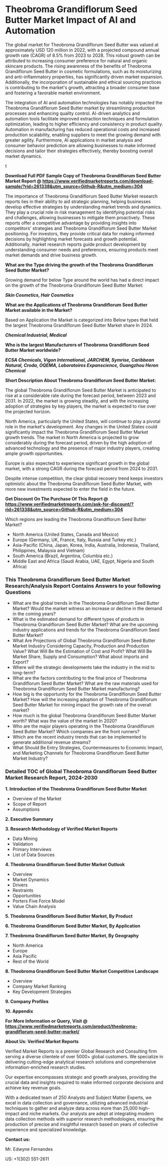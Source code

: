 <meta name="title" content="Global Theobroma Grandiflorum Seed Butter Market Impact of AI and Automation"><meta name="description" content="The global market for Theobroma Grandiflorum Seed Butter was valued at approximately USD 120 million in 2022, with a projected compound annual growth rate (CAGR) of 8."><meta name="title" content="Theobroma Grandiflorum Seed Butter Market Size, Share, Scope, Trends, Growth, Opportunities, Analysis, Forecast"><h1>Theobroma Grandiflorum Seed Butter Market Impact of AI and Automation</h1><p>The global market for Theobroma Grandiflorum Seed Butter was valued at approximately USD 120 million in 2022, with a projected compound annual growth rate (CAGR) of 8.5% from 2023 to 2028. This robust growth can be attributed to increasing consumer preference for natural and organic skincare products. The rising awareness of the benefits of Theobroma Grandiflorum Seed Butter in cosmetic formulations, such as its moisturizing and anti-inflammatory properties, has significantly driven market expansion. Additionally, the incorporation of sustainable and ethical sourcing practices is contributing to the market's growth, attracting a broader consumer base and fostering a favorable market environment.</p><p>The integration of AI and automation technologies has notably impacted the Theobroma Grandiflorum Seed Butter market by streamlining production processes and enhancing quality control. AI-driven analytics and automation tools facilitate improved extraction techniques and formulation optimization, leading to higher efficiency and consistency in product quality. Automation in manufacturing has reduced operational costs and increased production scalability, enabling suppliers to meet the growing demand with greater agility. Furthermore, AI applications in market analysis and consumer behavior prediction are allowing businesses to make informed decisions and tailor their strategies effectively, thereby boosting overall market dynamics.</p>t</p><p id="" class=""><strong>Download Full PDF Sample Copy of Theobroma Grandiflorum Seed Butter Market Report @ <a href="https://www.verifiedmarketreports.com/download-sample/?rid=261338&utm_source=Github-R&utm_medium=304" target="_blank">https://www.verifiedmarketreports.com/download-sample/?rid=261338&utm_source=Github-R&utm_medium=304</a></strong></p><p>The importance of&nbsp;Theobroma Grandiflorum Seed Butter Market research reports lies in their ability to aid strategic planning, helping businesses develop effective strategies by understanding market trends and dynamics. They play a crucial role in risk management by identifying potential risks and challenges, allowing businesses to mitigate them proactively. These reports offer a competitive advantage by providing insights into competitors' strategies and Theobroma Grandiflorum Seed Butter Market positioning. For investors, they provide critical data for making informed decisions by highlighting market forecasts and growth potential. Additionally, market research reports guide product development by understanding consumer needs and preferences, ensuring products meet market demands and drive business growth.</p><p><strong>What are the&nbsp;Type driving the growth of the Theobroma Grandiflorum Seed Butter Market?</strong></p><p id="" class="">Growing demand for below Type around the world has had a direct impact on the growth of the Theobroma Grandiflorum Seed Butter Market:</p><em><strong>Skin Cosmetics, Hair Cosmetics</strong></em></p><strong>What are the&nbsp;Applications&nbsp;of Theobroma Grandiflorum Seed Butter Market available in the Market?</strong></p><p id="" class="">Based on Application the Market is categorized into Below types that held the largest Theobroma Grandiflorum Seed Butter Market share In 2024.</p><em><strong>Chemical Industrial, Medical</strong></em></p><strong>Who is the largest Manufacturers of Theobroma Grandiflorum Seed Butter Market worldwide?</strong></p><p><em><strong>ECSA Chemicals, Vigon International, JARCHEM, Symrise, Caribbean Natural, Croda, OQEMA, Laboratoires Expanscience, Guangzhou Heron Chemical</strong></em></p><p id="" class=""><strong>Short Description About Theobroma Grandiflorum Seed Butter Market:</strong></p><p>The global Theobroma Grandiflorum Seed Butter Market is anticipated to rise at a considerable rate during the forecast period, between 2023 and 2031. In 2022, the market is growing steadily, and with the increasing adoption of strategies by key players, the market is expected to rise over the projected horizon.</p><p>North America, particularly the United States, will continue to play a pivotal role in the market's development. Any changes in the United States could significantly impact the Theobroma Grandiflorum Seed Butter Market growth trends. The market in North America is projected to grow considerably during the forecast period, driven by the high adoption of advanced technology and the presence of major industry players, creating ample growth opportunities.</p><p>Europe is also expected to experience significant growth in the global market, with a strong CAGR during the forecast period from 2024 to 2031.</p><p>Despite intense competition, the clear global recovery trend keeps investors optimistic about the Theobroma Grandiflorum Seed Butter Market, with more new investments expected to enter the field in the future.</p><p id="" class=""><strong>Get Discount On The Purchase Of This Report @ <a href="https://www.verifiedmarketreports.com/ask-for-discount/?rid=261338&utm_source=Github-R&utm_medium=304" target="_blank">https://www.verifiedmarketreports.com/ask-for-discount/?rid=261338&utm_source=Github-R&utm_medium=304</a></strong></p>Which regions are leading the Theobroma Grandiflorum Seed Butter Market?</p><ul><li>North America (United States, Canada and Mexico)</li><li>Europe (Germany, UK, France, Italy, Russia and Turkey etc.)</li><li>Asia-Pacific (China, Japan, Korea, India, Australia, Indonesia, Thailand, Philippines, Malaysia and Vietnam)</li><li>South America (Brazil, Argentina, Columbia etc.)</li><li>Middle East and Africa (Saudi Arabia, UAE, Egypt, Nigeria and South Africa)</li></ul><h3 id="" class="">This Theobroma Grandiflorum Seed Butter Market Research/Analysis Report Contains Answers to your following Questions</h3><ul><li>What are the global trends in the Theobroma Grandiflorum Seed Butter Market? Would the market witness an increase or decline in the demand in the coming years?</li><li>What is the estimated demand for different types of products in Theobroma Grandiflorum Seed Butter Market? What are the upcoming industry applications and trends for the Theobroma Grandiflorum Seed Butter Market?</li><li>What Are Projections of Global Theobroma Grandiflorum Seed Butter Market Industry Considering Capacity, Production and Production Value? What Will Be the Estimation of Cost and Profit? What Will Be Market Share, Supply and Consumption? What about imports and Export?</li><li>Where will the strategic developments take the industry in the mid to long-term?</li><li>What are the factors contributing to the final price of Theobroma Grandiflorum Seed Butter Market? What are the raw materials used for Theobroma Grandiflorum Seed Butter Market manufacturing?</li><li>How big is the opportunity for the Theobroma Grandiflorum Seed Butter Market? How will the increasing adoption of Theobroma Grandiflorum Seed Butter Market for mining impact the growth rate of the overall market?</li><li>How much is the global Theobroma Grandiflorum Seed Butter Market worth? What was the value of the market In 2020?</li><li>Who are the major players operating in the Theobroma Grandiflorum Seed Butter Market? Which companies are the front runners?</li><li>Which are the recent industry trends that can be implemented to generate additional revenue streams?</li><li>What Should Be Entry Strategies, Countermeasures to Economic Impact, and Marketing Channels for Theobroma Grandiflorum Seed Butter Market Industry?</li></ul><h3 id="" class="">Detailed TOC of Global Theobroma Grandiflorum Seed Butter Market Research Report, 2024-2030</h3><p id="" class=""><strong>1. Introduction of the Theobroma Grandiflorum Seed Butter Market</strong></p><ul><li>Overview of the Market</li><li>Scope of Report</li><li>Assumptions</li></ul><p id="" class=""><strong>2. Executive Summary</strong></p><p id="" class=""><strong>3. Research Methodology of Verified Market Reports</strong></p><ul><li>Data Mining</li><li>Validation</li><li>Primary Interviews</li><li>List of Data Sources</li></ul><p id="" class=""><strong>4. Theobroma Grandiflorum Seed Butter Market Outlook</strong></p><ul><li>Overview</li><li>Market Dynamics</li><li>Drivers</li><li>Restraints</li><li>Opportunities</li><li>Porters Five Force Model</li><li>Value Chain Analysis</li></ul><p id="" class=""><strong>5. Theobroma Grandiflorum Seed Butter Market, By Product</strong></p><p id="" class=""><strong>6. Theobroma Grandiflorum Seed Butter Market, By Application</strong></p><p id="" class=""><strong>7. Theobroma Grandiflorum Seed Butter Market, By Geography</strong></p><ul><li>North America</li><li>Europe</li><li>Asia Pacific</li><li>Rest of the World</li></ul><p id="" class=""><strong>8. Theobroma Grandiflorum Seed Butter Market Competitive Landscape</strong></p><ul><li>Overview</li><li>Company Market Ranking</li><li>Key Development Strategies</li></ul><p id="" class=""><strong>9. Company Profiles</strong></p><p id="" class=""><strong>10. Appendix</strong></p><p id="" class=""><strong>For More Information or Query, Visit @ <a href="https://www.verifiedmarketreports.com/product/theobroma-grandiflorum-seed-butter-market/" target="_blank">https://www.verifiedmarketreports.com/product/theobroma-grandiflorum-seed-butter-market/</a></strong></p><p id="" class=""><strong>About Us: Verified Market Reports</strong></p><p id="" class="">Verified Market Reports is a premier Global Research and Consulting firm serving a diverse clientele of over 5000+ global customers. We specialize in delivering cutting-edge analytical research solutions and comprehensive information-enriched research studies.</p><p id="" class="">Our expertise encompasses strategic and growth analyses, providing the crucial data and insights required to make informed corporate decisions and achieve key revenue goals.</p><p id="" class="">With a dedicated team of 250 Analysts and Subject Matter Experts, we excel in data collection and governance, utilizing advanced industrial techniques to gather and analyze data across more than 25,000 high-impact and niche markets. Our analysts are adept at integrating modern data collection methods with superior research methodologies, ensuring the production of precise and insightful research based on years of collective experience and specialized knowledge.</p><p id="" class=""><strong>Contact us:</strong></p><p id="" class="">Mr. Edwyne Fernandes</p><p id="" class="">US: +1(302) 551-2611</p>